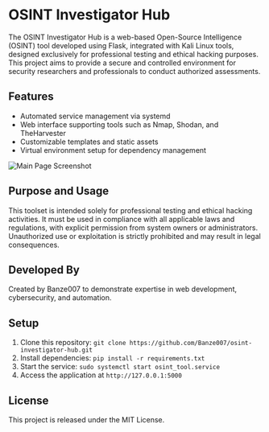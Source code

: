 # OSINT Investigator Hub

The OSINT Investigator Hub is a web-based Open-Source Intelligence (OSINT) tool developed using Flask, integrated with Kali Linux tools, designed exclusively for professional testing and ethical hacking purposes. This project aims to provide a secure and controlled environment for security researchers and professionals to conduct authorized assessments.

## Features
- Automated service management via systemd
- Web interface supporting tools such as Nmap, Shodan, and TheHarvester
- Customizable templates and static assets
- Virtual environment setup for dependency management

![Main Page Screenshot](imagens/screenshot-main-page.jpg)

## Purpose and Usage
This toolset is intended solely for professional testing and ethical hacking activities. It must be used in compliance with all applicable laws and regulations, with explicit permission from system owners or administrators. Unauthorized use or exploitation is strictly prohibited and may result in legal consequences.

## Developed By
Created by Banze007 to demonstrate expertise in web development, cybersecurity, and automation.

## Setup
1. Clone this repository: `git clone https://github.com/Banze007/osint-investigator-hub.git`
2. Install dependencies: `pip install -r requirements.txt`
3. Start the service: `sudo systemctl start osint_tool.service`
4. Access the application at `http://127.0.0.1:5000`

## License
This project is released under the MIT License.
